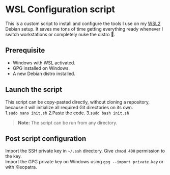 # WSL Configuration script
This is a custom script to install and configure the tools I use on my [WSL2](https://learn.microsoft.com/fr-fr/windows/wsl/) Debian setup. It saves me tons of time getting everything ready whenever I switch workstations or completely nuke the distro 🗿. 

## Prerequisite
* Windows with WSL activated.
* GPG installed on Windows.
* A new Debian distro installed.

## Launch the script
This script can be copy-pasted directly, without cloning a repository, because it will initialize all required Git directories on its own.\
1.`sudo nano init.sh`
2.Paste the code.
3.`sudo bash init.sh`

> **Note:** The script can be run from any directory.

## Post script configuration
Import the SSH private key in `~/.ssh` directory. Give `chmod 400` permission to the key.\
Import the GPG private key on Windows using  `gpg --import private.key` or with Kleopatra.
